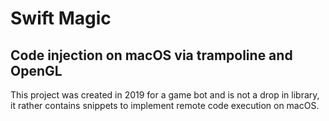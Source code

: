 # Swift Magic

## Code injection on macOS via trampoline and OpenGL

This project was created in 2019 for a game bot and is not a drop in library, it rather contains snippets to implement remote code execution on macOS.
